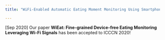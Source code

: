 ```yaml
---
title: "WiFi-Enabled Automatic Eating Moment Monitoring Using Smartphones"

---
```


[Sep 2020] Our paper **WiEat: Fine-grained Device-free Eating Monitoring Leveraging Wi-Fi Signals** has been accepted to ICCCN 2020!


